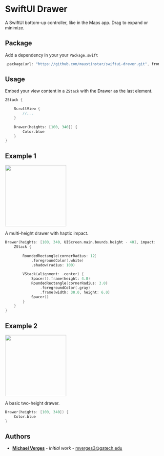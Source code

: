 # SwiftUI Drawer

A SwiftUI bottom-up controller, like in the Maps app. Drag to expand or minimize.

## Package

Add a dependency in your your `Package.swift`

```swift
.package(url: "https://github.com/maustinstar/swiftui-drawer.git", from: "0.0.1"),
```

## Usage

Embed your view content in a `ZStack` with the Drawer as the last element.

```swift
ZStack {

    ScrollView {
        //...
    }
    
    Drawer(heights: [100, 340]) {
        Color.blue
    }
}
```

## Example 1

<img src=Previews/white-drawer.mov width=200 />

A multi-height drawer with haptic impact.

```swift
Drawer(heights: [100, 340, UIScreen.main.bounds.height - 40], impact: .light) {
    ZStack {
        
        RoundedRectangle(cornerRadius: 12)
            .foregroundColor(.white)
            .shadow(radius: 100)
        
        VStack(alignment: .center) {
            Spacer().frame(height: 4.0)
            RoundedRectangle(cornerRadius: 3.0)
                .foregroundColor(.gray)
                .frame(width: 30.0, height: 6.0)
            Spacer()
        }
    }
}
```

## Example 2

<img src=Previews/blue-drawer.mov width=200 />

A basic two-height drawer.

```swift
Drawer(heights: [100, 340]) {
    Color.blue
}
```

## Authors

* [**Michael Verges**](https://github.com/maustinstar) - *Initial work* - mverges3@gatech.edu
